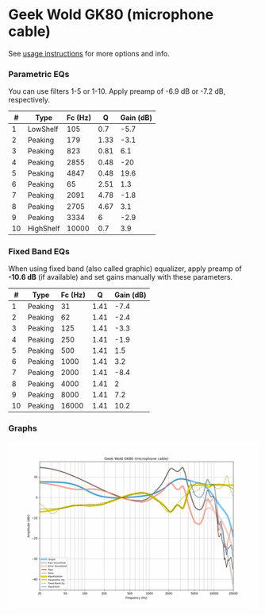 # Geek Wold GK80 (microphone cable)
See [usage instructions](https://github.com/jaakkopasanen/AutoEq#usage) for more options and info.

### Parametric EQs
You can use filters 1-5 or 1-10. Apply preamp of -6.9 dB or -7.2 dB, respectively.

|   # | Type      |   Fc (Hz) |    Q |   Gain (dB) |
|-----|-----------|-----------|------|-------------|
|   1 | LowShelf  |       105 | 0.7  |        -5.7 |
|   2 | Peaking   |       179 | 1.33 |        -3.1 |
|   3 | Peaking   |       823 | 0.81 |         6.1 |
|   4 | Peaking   |      2855 | 0.48 |       -20   |
|   5 | Peaking   |      4847 | 0.48 |        19.6 |
|   6 | Peaking   |        65 | 2.51 |         1.3 |
|   7 | Peaking   |      2091 | 4.78 |        -1.8 |
|   8 | Peaking   |      2705 | 4.67 |         3.1 |
|   9 | Peaking   |      3334 | 6    |        -2.9 |
|  10 | HighShelf |     10000 | 0.7  |         3.9 |

### Fixed Band EQs
When using fixed band (also called graphic) equalizer, apply preamp of **-10.6 dB** (if available) and set gains manually with these parameters.

|   # | Type    |   Fc (Hz) |    Q |   Gain (dB) |
|-----|---------|-----------|------|-------------|
|   1 | Peaking |        31 | 1.41 |        -7.4 |
|   2 | Peaking |        62 | 1.41 |        -2.4 |
|   3 | Peaking |       125 | 1.41 |        -3.3 |
|   4 | Peaking |       250 | 1.41 |        -1.9 |
|   5 | Peaking |       500 | 1.41 |         1.5 |
|   6 | Peaking |      1000 | 1.41 |         3.2 |
|   7 | Peaking |      2000 | 1.41 |        -8.4 |
|   8 | Peaking |      4000 | 1.41 |         2   |
|   9 | Peaking |      8000 | 1.41 |         7.2 |
|  10 | Peaking |     16000 | 1.41 |        10.2 |

### Graphs
![](./Geek%20Wold%20GK80%20(microphone%20cable).png)
